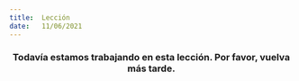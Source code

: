 ```yaml
---
title:  Lección
date:   11/06/2021
---
```


### <center>Todavía estamos trabajando en esta lección. Por favor, vuelva más tarde.</center>